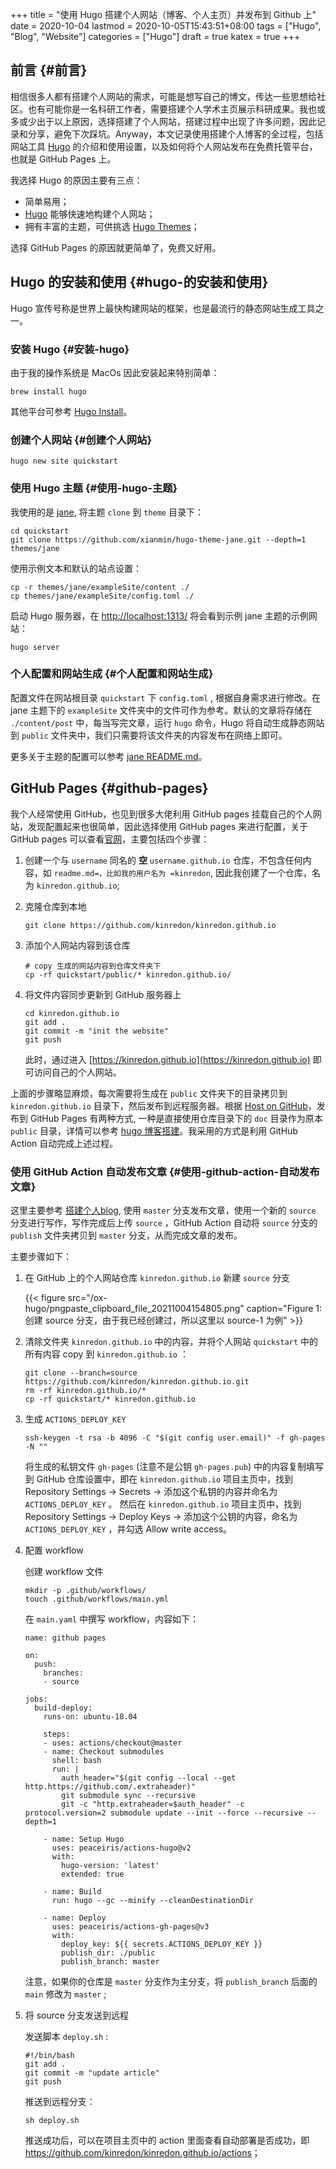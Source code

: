 +++
title = "使用 Hugo 搭建个人网站（博客、个人主页）并发布到 Github 上"
date = 2020-10-04
lastmod = 2020-10-05T15:43:51+08:00
tags = ["Hugo", "Blog", "Website"]
categories = ["Hugo"]
draft = true
katex = true
+++

## 前言 {#前言}

相信很多人都有搭建个人网站的需求，可能是想写自己的博文，传达一些思想给社区。也有可能你是一名科研工作者，需要搭建个人学术主页展示科研成果。我也或多或少出于以上原因，选择搭建了个人网站，搭建过程中出现了许多问题，因此记录和分享，避免下次踩坑。Anyway，本文记录使用搭建个人博客的全过程，包括网站工具 [Hugo](https://gohugo.io/) 的介绍和使用设置，以及如何将个人网站发布在免费托管平台，也就是 GitHub Pages 上。

我选择 Hugo 的原因主要有三点：

-   简单易用；
-   [Hugo](https://gohugo.io/) 能够快速地构建个人网站；
-   拥有丰富的主题，可供挑选 [Hugo Themes](https://jamstackthemes.dev/ssg/hugo/)；

选择 GitHub Pages 的原因就更简单了，免费又好用。


## Hugo 的安装和使用 {#hugo-的安装和使用}

Hugo 宣传号称是世界上最快构建网站的框架，也是最流行的静态网站生成工具之一。


### 安装 Hugo {#安装-hugo}

由于我的操作系统是 MacOs 因此安装起来特别简单：

```shell
brew install hugo
```

其他平台可参考 [Hugo Install](https://gohugo.io/getting-started/installing)。


### 创建个人网站 {#创建个人网站}

```shell
hugo new site quickstart
```


### 使用 Hugo 主题 {#使用-hugo-主题}

我使用的是 [jane](https://github.com/xianmin/hugo-theme-jane), 将主题 `clone` 到 `theme` 目录下：

```shell
cd quickstart
git clone https://github.com/xianmin/hugo-theme-jane.git --depth=1 themes/jane
```

使用示例文本和默认的站点设置：

```shell
cp -r themes/jane/exampleSite/content ./
cp themes/jane/exampleSite/config.toml ./
```

启动 Hugo 服务器，在 [http://localhost:1313/](http://localhost:1313/) 将会看到示例 jane 主题的示例网站：

```shell
hugo server
```


### 个人配置和网站生成 {#个人配置和网站生成}

配置文件在网站根目录 `quickstart` 下 `config.toml` , 根据自身需求进行修改。在 jane 主题下的 `exampleSite` 文件夹中的文件可作为参考。默认的文章将存储在 `./content/post` 中，每当写完文章，运行 `hugo` 命令，Hugo 将自动生成静态网站到 `public` 文件夹中，我们只需要将该文件夹的内容发布在网络上即可。

更多关于主题的配置可以参考 [jane README.md](https://github.com/xianmin/hugo-theme-jane/blob/master/README-zh.md)。


## GitHub Pages {#github-pages}

我个人经常使用 GitHub，也见到很多大佬利用 GitHub pages 挂载自己的个人网站，发现配置起来也很简单，因此选择使用 GitHub pages 来进行配置，关于 GitHub pages 可以查看[官网](https://pages.github.com/)，主要包括四个步骤：

1.  创建一个与 `username` 同名的 **空** `username.github.io` 仓库，不包含任何内容，如 `readme.md=，比如我的用户名为 =kinredon`, 因此我创建了一个仓库，名为 `kinredon.github.io`;

2.  克隆仓库到本地

    ```shell
    git clone https://github.com/kinredon/kinredon.github.io
    ```

3.  添加个人网站内容到该仓库

    ```shell
    # copy 生成的网站内容到仓库文件夹下
    cp -rf quickstart/public/* kinredon.github.io/
    ```

4.  将文件内容同步更新到 GitHub 服务器上

    ```shell
    cd kinredon.github.io
    git add .
    git commit -m "init the website"
    git push
    ```

    此时，通过进入 [https://kinredon.github.io](https://kinredon.github.io) 即可访问自己的个人网站。

上面的步骤略显麻烦，每次需要将生成在 `public` 文件夹下的目录拷贝到 `kinredon.github.io` 目录下，然后发布到远程服务器。根据 [Host on GitHub](https://gohugo.io/hosting-and-deployment/hosting-on-github/)，发布到 GitHub Pages 有两种方式, 一种是直接使用仓库目录下的 `doc` 目录作为原本 `public` 目录，详情可以参考 [hugo 博客搭建](https://patrolli.github.io/xssq/post/hugo%5F%E5%8D%9A%E5%AE%A2%E6%90%AD%E5%BB%BA/)。我采用的方式是利用 GitHub Action 自动完成上述过程。


### 使用 GitHub Action 自动发布文章 {#使用-github-action-自动发布文章}

这里主要参考 [搭建个人blog](https://vinurs.me/posts/1a329bf3-fbb7-4006-9714-d3b072826376/), 使用 `master` 分支发布文章，使用一个新的 `source` 分支进行写作，写作完成后上传 `source` ，GitHub Action 自动将 `source` 分支的 `publish` 文件夹拷贝到 `master` 分支，从而完成文章的发布。

主要步骤如下：

1.  在 GitHub 上的个人网站仓库 `kinredon.github.io` 新建 `source` 分支

    {{< figure src="/ox-hugo/pngpaste_clipboard_file_20211004154805.png" caption="Figure 1: 创建 source 分支，由于我已经创建过，所以这里以 source-1 为例" >}}

2.  清除文件夹 `kinredon.github.io` 中的内容，并将个人网站 `quickstart` 中的所有内容 copy 到 `kinredon.github.io` ：

    ```shell
    git clone --branch=source https://github.com/kinredon/kinredon.github.io.git
    rm -rf kinredon.github.io/*
    cp -rf quickstart/* kinredon.github.io
    ```

3.  生成 `ACTIONS_DEPLOY_KEY`

    ```shell
    ssh-keygen -t rsa -b 4096 -C "$(git config user.email)" -f gh-pages -N ""
    ```

    将生成的私钥文件 `gh-pages` (注意不是公钥 `gh-pages.pub`) 中的内容复制填写到 GitHub 仓库设置中，即在 `kinredon.github.io` 项目主页中，找到 Repository Settings -> Secrets -> 添加这个私钥的内容并命名为 `ACTIONS_DEPLOY_KEY` 。
    然后在 `kinredon.github.io` 项目主页中，找到 Repository Settings -> Deploy Keys -> 添加这个公钥的内容，命名为 `ACTIONS_DEPLOY_KEY` ，并勾选 Allow write access。

4.  配置 workflow

    创建 workflow 文件

    ```shell
    mkdir -p .github/workflows/
    touch .github/workflows/main.yml
    ```

    在 `main.yaml` 中撰写 workflow，内容如下：

    ```shell
    name: github pages

    on:
      push:
        branches:
    ​    - source

    jobs:
      build-deploy:
        runs-on: ubuntu-18.04

        steps:
    ​    - uses: actions/checkout@master
    ​    - name: Checkout submodules
          shell: bash
          run: |
            auth_header="$(git config --local --get http.https://github.com/.extraheader)"
            git submodule sync --recursive
            git -c "http.extraheader=$auth_header" -c protocol.version=2 submodule update --init --force --recursive --depth=1

        - name: Setup Hugo
          uses: peaceiris/actions-hugo@v2
          with:
            hugo-version: 'latest'
            extended: true

        - name: Build
          run: hugo --gc --minify --cleanDestinationDir

        - name: Deploy
          uses: peaceiris/actions-gh-pages@v3
          with:
            deploy_key: ${{ secrets.ACTIONS_DEPLOY_KEY }}
            publish_dir: ./public
            publish_branch: master

    ```

    注意，如果你的仓库是 `master` 分支作为主分支，将 `publish_branch` 后面的 `main` 修改为 `master` ;

5.  将 source 分支发送到远程

    发送脚本 `deploy.sh` :

    ```shell
    #!/bin/bash
    git add .
    git commit -m "update article"
    git push
    ```

    推送到远程分支：

    ```shell
    sh deploy.sh
    ```

    推送成功后，可以在项目主页中的 action 里面查看自动部署是否成功，即 <https://github.com/kinredon/kinredon.github.io/actions>；